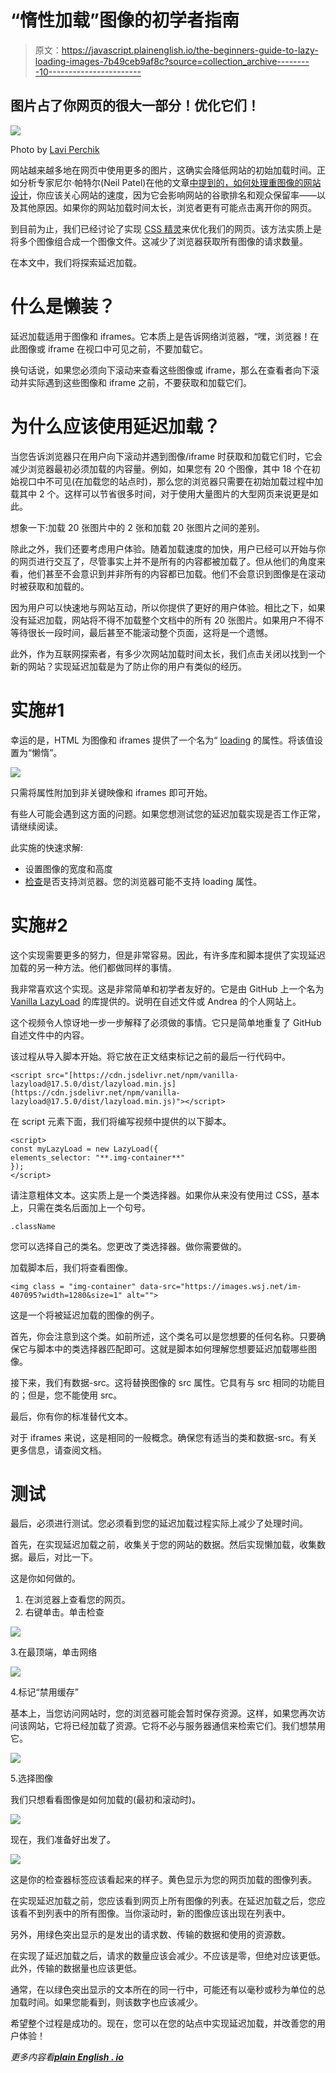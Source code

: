 # “惰性加载”图像的初学者指南

> 原文：<https://javascript.plainenglish.io/the-beginners-guide-to-lazy-loading-images-7b49ceb9af8c?source=collection_archive---------10----------------------->

## 图片占了你网页的很大一部分！优化它们！

![](img/81cf0fd491cbecf21eb85d9ca2ba0d92.png)

Photo by [Lavi Perchik](https://www.instagram.com/laviperchik/)

网站越来越多地在网页中使用更多的图片，这确实会降低网站的初始加载时间。正如分析专家尼尔·帕特尔(Neil Patel)在他的文章[中提到的，如何处理重图像的网站设计](https://neilpatel.com/blog/optimize-images-web-design/)，你应该关心网站的速度，因为它会影响网站的谷歌排名和观众保留率——以及其他原因。如果你的网站加载时间太长，浏览者更有可能点击离开你的网页。

到目前为止，我们已经讨论了实现 [CSS 精灵](https://medium.com/@kyledeguzmanx/how-css-sprites-can-improve-performance-212d01ee6605)来优化我们的网页。该方法实质上是将多个图像组合成一个图像文件。这减少了浏览器获取所有图像的请求数量。

在本文中，我们将探索延迟加载。

# 什么是懒装？

延迟加载适用于图像和 iframes。它本质上是告诉网络浏览器，“嘿，浏览器！在此图像或 iframe 在视口中可见之前，不要加载它。

换句话说，如果您必须向下滚动来查看这些图像或 iframe，那么在查看者向下滚动并实际遇到这些图像和 iframe 之前，不要获取和加载它们。

# 为什么应该使用延迟加载？

当您告诉浏览器只在用户向下滚动并遇到图像/iframe 时获取和加载它们时，它会减少浏览器最初必须加载的内容量。例如，如果您有 20 个图像，其中 18 个在初始视口中不可见(在加载您的站点时)，那么您的浏览器只需要在初始加载过程中加载其中 2 个。这样可以节省很多时间，对于使用大量图片的大型网页来说更是如此。

想象一下:加载 20 张图片中的 2 张和加载 20 张图片之间的差别。

除此之外，我们还要考虑用户体验。随着加载速度的加快，用户已经可以开始与你的网页进行交互了，尽管事实上并不是所有的内容都被加载了。但从他们的角度来看，他们甚至不会意识到并非所有的内容都已加载。他们不会意识到图像是在滚动时被获取和加载的。

因为用户可以快速地与网站互动，所以你提供了更好的用户体验。相比之下，如果没有延迟加载，网站将不得不加载整个文档中的所有 20 张图片。如果用户不得不等待很长一段时间，最后甚至不能滚动整个页面，这将是一个遗憾。

此外，作为互联网探索者，有多少次网站加载时间太长，我们点击关闭以找到一个新的网站？实现延迟加载是为了防止你的用户有类似的经历。

# 实施#1

幸运的是，HTML 为图像和 iframes 提供了一个名为“ [loading](https://developer.mozilla.org/en-US/docs/Web/Performance/Lazy_loading) 的属性。将该值设置为“懒惰”。

![](img/8827eedaa1b2ee60f0ace2799bedf6e8.png)

只需将属性附加到非关键映像和 iframes 即可开始。

有些人可能会遇到这方面的问题。如果您想测试您的延迟加载实现是否工作正常，请继续阅读。

此实施的快速求解:

*   设置图像的宽度和高度
*   [检查](https://caniuse.com/loading-lazy-attr)是否支持浏览器。您的浏览器可能不支持 loading 属性。

# 实施#2

这个实现需要更多的努力，但是非常容易。因此，有许多库和脚本提供了实现延迟加载的另一种方法。他们都做同样的事情。

我非常喜欢这个实现。这是非常简单和初学者友好的。它是由 GitHub 上一个名为 [Vanilla LazyLoad](https://github.com/verlok/vanilla-lazyload) 的库提供的。说明在自述文件或 Andrea 的个人网站上。

这个视频令人惊讶地一步一步解释了必须做的事情。它只是简单地重复了 GitHub 自述文件中的内容。

该过程从导入脚本开始。将它放在正文结束标记之前的最后一行代码中。

```
<script src="[https://cdn.jsdelivr.net/npm/vanilla-lazyload@17.5.0/dist/lazyload.min.js](https://cdn.jsdelivr.net/npm/vanilla-lazyload@17.5.0/dist/lazyload.min.js)"></script>
```

在 script 元素下面，我们将编写视频中提供的以下脚本。

```
<script>        
const myLazyLoad = new LazyLoad({            
elements_selector: "**.img-container**"        
});     
</script>
```

请注意粗体文本。这实质上是一个类选择器。如果你从来没有使用过 CSS，基本上，只需在类名后面加上一个句号。

```
.className
```

您可以选择自己的类名。您更改了类选择器。做你需要做的。

加载脚本后，我们将查看图像。

```
<img class = "img-container" data-src="https://images.wsj.net/im-407095?width=1280&size=1" alt="">
```

这是一个将被延迟加载的图像的例子。

首先，你会注意到这个类。如前所述，这个类名可以是您想要的任何名称。只要确保它与脚本中的类选择器匹配即可。这就是脚本如何理解您想要延迟加载哪些图像。

接下来，我们有数据-src。这将替换图像的 src 属性。它具有与 src 相同的功能目的；但是，您不能使用 src。

最后，你有你的标准替代文本。

对于 iframes 来说，这是相同的一般概念。确保您有适当的类和数据-src。有关更多信息，请查阅文档。

# 测试

最后，必须进行测试。您必须看到您的延迟加载过程实际上减少了处理时间。

首先，在实现延迟加载之前，收集关于您的网站的数据。然后实现懒加载，收集数据。最后，对比一下。

这是你如何做的。

1.  在浏览器上查看您的网页。
2.  右键单击。单击检查

![](img/ad27efc3b97ec6a54b8a757e6bd8bc3e.png)

3.在最顶端，单击网络

![](img/3a29cfdd9df7cc097cacb980427951fb.png)

4.标记“禁用缓存”

基本上，当您访问网站时，您的浏览器可能会暂时保存资源。这样，如果您再次访问该网站，它将已经加载了资源。它将不必与服务器通信来检索它们。我们想禁用它。

![](img/748c8e5b64ed8360e4736e481c0368f9.png)

5.选择图像

我们只想看看图像是如何加载的(最初和滚动时)。

![](img/517262504f734690dcda0beb678708d0.png)

现在，我们准备好出发了。

![](img/c7321e04b4ad5de7ba0dc2f7c6998846.png)

这是你的检查器标签应该看起来的样子。黄色显示为您的网页加载的图像列表。

在实现延迟加载之前，您应该看到网页上所有图像的列表。在延迟加载之后，您应该看不到列表中的所有图像。当你滚动时，新的图像应该出现在列表中。

另外，用绿色突出显示的是发出的请求数、传输的数据和使用的资源数。

在实现了延迟加载之后，请求的数量应该会减少。不应该是零，但绝对应该更低。此外，传输的数据量也应该更低。

通常，在以绿色突出显示的文本所在的同一行中，可能还有以毫秒或秒为单位的总加载时间。如果您能看到，则该数字也应该减少。

希望整个过程是成功的。现在，您可以在您的站点中实现延迟加载，并改善您的用户体验！

*更多内容看*[***plain English . io***](http://plainenglish.io/)